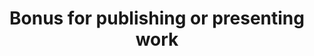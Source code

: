 ---
featimg: /assets/images/benefits/publish.svg
title: Bonus for publishing or presenting work
description: And referring other Rafters who join the team
weight: 8
---